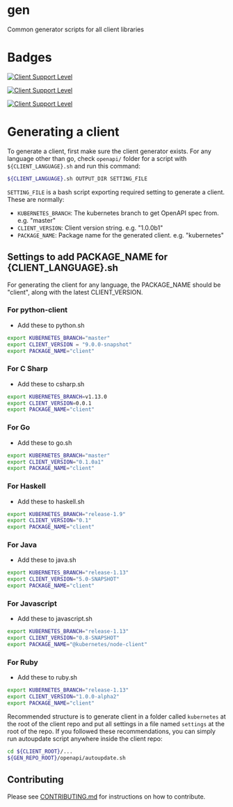 # gen
Common generator scripts for all client libraries

# Badges

[![Client Support Level](https://img.shields.io/badge/Kubernetes%20client-Bronze-blue.svg?style=plastic&colorB=cd7f32&colorA=306CE8)](https://github.com/kubernetes-client)

[![Client Support Level](https://img.shields.io/badge/Kubernetes%20client-Silver-blue.svg?style=plastic&colorB=C0C0C0&colorA=306CE8)](https://github.com/kubernetes-client)

[![Client Support Level](https://img.shields.io/badge/Kubernetes%20client-Gold-blue.svg?style=plastic&colorB=FFD700&colorA=306CE8)](https://github.com/kubernetes-client)

# Generating a client
To generate a client, first make sure the client generator exists. For any language other than
go, check `openapi/` folder for a script with `${CLIENT_LANGUAGE}.sh` and run this command:

```bash
${CLIENT_LANGUAGE}.sh OUTPUT_DIR SETTING_FILE
```

`SETTING_FILE` is a bash script exporting required setting to generate a client. These
are normally:

- `KUBERNETES_BRANCH`: The kubernetes branch to get OpenAPI spec from. e.g. "master"
- `CLIENT_VERSION`: Client version string. e.g. "1.0.0b1"
- `PACKAGE_NAME`: Package name for the generated client. e.g. "kubernetes"

## Settings to add PACKAGE_NAME for {CLIENT_LANGUAGE}.sh
 For generating the client for any language, the PACKAGE_NAME should be "client", along with the latest CLIENT_VERSION.
### For python-client
* Add these to python.sh
```sh
export KUBERNETES_BRANCH="master"
export CLIENT_VERSION = "9.0.0-snapshot"
export PACKAGE_NAME="client"
```

### For C Sharp
* Add these to csharp.sh
```sh
export KUBERNETES_BRANCH=v1.13.0
export CLIENT_VERSION=0.0.1
export PACKAGE_NAME="client"
```

### For Go
* Add these to go.sh
```sh
export KUBERNETES_BRANCH="master"
export CLIENT_VERSION="0.1.0a1"
export PACKAGE_NAME="client"
```

### For Haskell
* Add these to haskell.sh
```sh
export KUBERNETES_BRANCH="release-1.9"
export CLIENT_VERSION="0.1"
export PACKAGE_NAME="client"
```

### For Java
* Add these to java.sh
```sh
export KUBERNETES_BRANCH="release-1.13"
export CLIENT_VERSION="5.0-SNAPSHOT"
export PACKAGE_NAME="client"
```

### For Javascript
* Add these to javascript.sh
```sh
export KUBERNETES_BRANCH="release-1.13"
export CLIENT_VERSION="0.8-SNAPSHOT"
export PACKAGE_NAME="@kubernetes/node-client"
```


### For Ruby
* Add these to ruby.sh
```sh
export KUBERNETES_BRANCH="release-1.13"
export CLIENT_VERSION="1.0.0-alpha2"
export PACKAGE_NAME="client"
```



Recommended structure is to generate client in a folder called `kubernetes` at the root of
the client repo and put all settings in a file named `settings` at the root of the repo.
If you followed these recommendations, you can simply run autoupdate script anywhere inside
the client repo:

```bash
cd ${CLIENT_ROOT}/...
${GEN_REPO_ROOT}/openapi/autoupdate.sh
```

## Contributing

Please see [CONTRIBUTING.md](CONTRIBUTING.md) for instructions on how to contribute.
